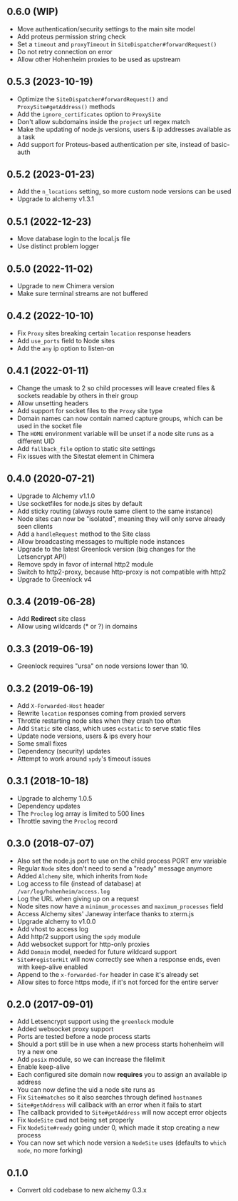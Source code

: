 ## 0.6.0 (WIP)

* Move authentication/security settings to the main site model
* Add proteus permission string check
* Set a `timeout` and `proxyTimeout` in `SiteDispatcher#forwardRequest()`
* Do not retry connection on error
* Allow other Hohenheim proxies to be used as upstream

## 0.5.3 (2023-10-19)

* Optimize the `SiteDispatcher#forwardRequest()` and `ProxySite#getAddress()` methods
* Add the `ignore_certificates` option to `ProxySite`
* Don't allow subdomains inside the `project` url regex match
* Make the updating of node.js versions, users & ip addresses available as a task
* Add support for Proteus-based authentication per site, instead of basic-auth

## 0.5.2 (2023-01-23)

* Add the `n_locations` setting, so more custom node versions can be used
* Upgrade to alchemy v1.3.1

## 0.5.1 (2022-12-23)

* Move database login to the local.js file
* Use distinct problem logger

## 0.5.0 (2022-11-02)

* Upgrade to new Chimera version
* Make sure terminal streams are not buffered

## 0.4.2 (2022-10-10)

* Fix `Proxy` sites breaking certain `location` response headers
* Add `use_ports` field to Node sites
* Add the `any` ip option to listen-on

## 0.4.1 (2022-01-11)

* Change the umask to 2 so child processes will leave created files & sockets readable by others in their group
* Allow unsetting headers
* Add support for socket files to the `Proxy` site type
* Domain names can now contain named capture groups, which can be used in the socket file
* The `HOME` environment variable will be unset if a node site runs as a different UID
* Add `fallback_file` option to static site settings
* Fix issues with the Sitestat element in Chimera

## 0.4.0 (2020-07-21)

* Upgrade to Alchemy v1.1.0
* Use socketfiles for node.js sites by default
* Add sticky routing (always route same client to the same instance)
* Node sites can now be "isolated", meaning they will only serve already seen clients
* Add a `handleRequest` method to the Site class
* Allow broadcasting messages to multiple node instances
* Upgrade to the latest Greenlock version (big changes for the Letsencrypt API)
* Remove spdy in favor of internal http2 module
* Switch to http2-proxy, because http-proxy is not compatible with http2
* Upgrade to Greenlock v4

## 0.3.4 (2019-06-28)

* Add **Redirect** site class
* Allow using wildcards (* or ?) in domains

## 0.3.3 (2019-06-19)

* Greenlock requires "ursa" on node versions lower than 10.

## 0.3.2 (2019-06-19)

* Add `X-Forwarded-Host` header
* Rewrite `location` responses coming from proxied servers
* Throttle restarting node sites when they crash too often
* Add `Static` site class, which uses `ecstatic` to serve static files
* Update node versions, users & ips every hour
* Some small fixes
* Dependency (security) updates
* Attempt to work around `spdy`'s timeout issues

## 0.3.1 (2018-10-18)

* Upgrade to alchemy 1.0.5
* Dependency updates
* The `Proclog` log array is limited to 500 lines
* Throttle saving the `Proclog` record

## 0.3.0 (2018-07-07)

* Also set the node.js port to use on the child process PORT env variable
* Regular `Node` sites don't need to send a "ready" message anymore
* Added `Alchemy` site, which inherits from `Node`
* Log access to file (instead of database) at `/var/log/hohenheim/access.log`
* Log the URL when giving up on a request
* Node sites now have a `minimum_processes` and `maximum_processes` field
* Access Alchemy sites' Janeway interface thanks to xterm.js
* Upgrade alchemy to v1.0.0
* Add vhost to access log
* Add http/2 support using the `spdy` module
* Add websocket support for http-only proxies
* Add `Domain` model, needed for future wildcard support
* `Site#registerHit` will now correctly see when a response ends, even with keep-alive enabled
* Append to the `x-forwarded-for` header in case it's already set
* Allow sites to force https mode, if it's not forced for the entire server

## 0.2.0 (2017-09-01)

* Add Letsencrypt support using the `greenlock` module
* Added websocket proxy support
* Ports are tested before a node process starts
* Should a port still be in use when a new process starts hohenheim will try a new one
* Add `posix` module, so we can increase the filelimit
* Enable keep-alive
* Each configured site domain now **requires** you to assign an available ip address
* You can now define the uid a node site runs as
* Fix `Site#matches` so it also searches through defined `hostname`s
* `Site#getAddress` will callback with an error when it fails to start
* The callback provided to `Site#getAddress` will now accept error objects
* Fix `NodeSite` cwd not being set properly
* Fix `NodeSite#ready` going under 0, which made it stop creating a new process
* You can now set which node version a `NodeSite` uses (defaults to `which node`, no more forking)

## 0.1.0

* Convert old codebase to new alchemy 0.3.x
